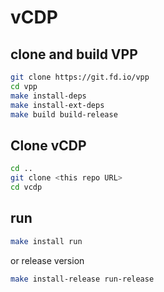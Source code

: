 # vCDP

## clone and build VPP

```bash
git clone https://git.fd.io/vpp
cd vpp
make install-deps
make install-ext-deps
make build build-release
```

## Clone vCDP

```bash
cd ..
git clone <this repo URL>
cd vcdp
```

## run
```bash
make install run
```

or release version

```bash
make install-release run-release
```
